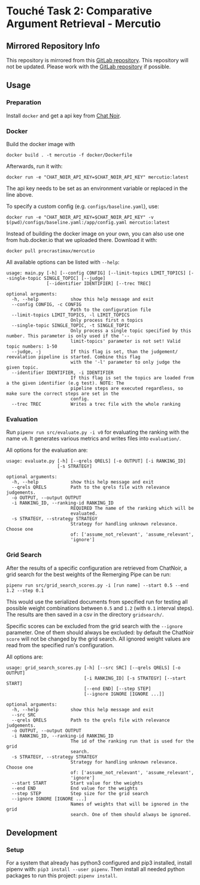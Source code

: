 # Touché Task 2: Comparative Argument Retrieval - Mercutio

## Mirrored Repository Info 

This repository is mirrored from this [GitLab repository](https://git.informatik.uni-leipzig.de/depressed-spiders/comparative-argument-retrieval). This repository will not be updated. Please work with the [GitLab repository](https://git.informatik.uni-leipzig.de/depressed-spiders/comparative-argument-retrieval) if possible.

## Usage

### Preparation

Install `docker` and get a api key from [Chat Noir](https://www.chatnoir.eu/doc/api/).

### Docker

Build the docker image with

```shell script
docker build . -t mercutio -f docker/Dockerfile
```

Afterwards, run it with:

```shell script
docker run -e "CHAT_NOIR_API_KEY=$CHAT_NOIR_API_KEY" mercutio:latest
```

The api key needs to be set as an environment variable or replaced in the line above.

To specify a custom config (e.g. `configs/baseline.yaml`), use:

```shell script
docker run -e "CHAT_NOIR_API_KEY=$CHAT_NOIR_API_KEY" -v $(pwd)/configs/baseline.yaml:/app/config.yaml mercutio:latest
```

Instead of building the docker image on your own, you can also use one from hub.docker.io that we uploaded there. Download it with:

```
docker pull procrastimax/mercutio
```

All available options can be listed with `--help`:

```
usage: main.py [-h] [--config CONFIG] [--limit-topics LIMIT_TOPICS] [--single-topic SINGLE_TOPIC] [--judge]
               [--identifier IDENTIFIER] [--trec TREC]

optional arguments:
  -h, --help            show this help message and exit
  --config CONFIG, -c CONFIG
                        Path to the configuration file
  --limit-topics LIMIT_TOPICS, -l LIMIT_TOPICS
                        Only process first n topics
  --single-topic SINGLE_TOPIC, -t SINGLE_TOPIC
                        Only process a single topic specified by this number. This parameter is only used if the '--
                        limit-topics' parameter is not set! Valid topic numbers: 1-50
  --judge, -j           If this flag is set, than the judgement/ reevalation pipeline is started. Combine this flag
                        with the '-l' parameter to only judge the given topic.
  --identifier IDENTIFIER, -i IDENTIFIER
                        If this flag is set the topics are loaded from a the given identifier (e.g test). NOTE: The
                        pipeline steps are executed regardless, so make sure the correct steps are set in the
                        config.
  --trec TREC           Writes a trec file with the whole ranking
```



### Evaluation

Run `pipenv run src/evaluate.py -i v0` for evaluating the ranking with the name `v0`. It generates various metrics and writes files into `evaluation/`.

All options for the evaluation are:

```
usage: evaluate.py [-h] [--qrels QRELS] [-o OUTPUT] [-i RANKING_ID]
                   [-s STRATEGY]

optional arguments:
  -h, --help            show this help message and exit
  --qrels QRELS         Path to the qrels file with relevance judgements.
  -o OUTPUT, --output OUTPUT
  -i RANKING_ID, --ranking-id RANKING_ID
                        REQUIRED The name of the ranking which will be
                        evaluated.
  -s STRATEGY, --strategy STRATEGY
                        Strategy for handling unknown relevance. Choose one
                        of: ['assume_not_relevant', 'assume_relevant',
                        'ignore']

```

### Grid Search

After the results of a specific configuration are retrieved from ChatNoir, a grid search for the best weights of the Remerging Pipe can be run:

```shell script
pipenv run src/grid_search_scores.py -i [run name] --start 0.5 --end 1.2 --step 0.1
```

This would use the serialized documents from specified run for testing all possible weight combinations between `0.5` and `1.2` (with `0.1` interval steps). The results are then saved in a csv in the directory `gridsearch/`.

Specific scores can be excluded from the grid search with the `--ignore` parameter. One of them should always be excluded: 
by default the ChatNoir `score` will not be changed by the grid search. All ignored weight values are read from the specified run's configuration.

All options are:

```
usage: grid_search_scores.py [-h] [--src SRC] [--qrels QRELS] [-o OUTPUT]
                             [-i RANKING_ID] [-s STRATEGY] [--start START]
                             [--end END] [--step STEP]
                             [--ignore IGNORE [IGNORE ...]]

optional arguments:
  -h, --help            show this help message and exit
  --src SRC
  --qrels QRELS         Path to the qrels file with relevance judgements.
  -o OUTPUT, --output OUTPUT
  -i RANKING_ID, --ranking-id RANKING_ID
                        The id of the ranking run that is used for the grid
                        search.
  -s STRATEGY, --strategy STRATEGY
                        Strategy for handling unknown relevance. Choose one
                        of: ['assume_not_relevant', 'assume_relevant',
                        'ignore']
  --start START         Start value for the weights
  --end END             End value for the weights
  --step STEP           Step size for the grid search
  --ignore IGNORE [IGNORE ...]
                        Names of weights that will be ignored in the grid
                        search. One of them should always be ignored.

```

## Development

### Setup
For a system that already has python3 configured and pip3 installed, install pipenv with: `pip3 install --user pipenv`.
Then install all needed python packages to run this project: `pipenv install`.
